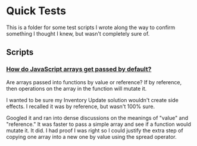 # Quick Tests

This is a folder for some test scripts I wrote along the way to confirm something I thought I knew, but wasn't completely sure of.

## Scripts

### [How do JavaScript arrays get passed by default?](array-pass-reference.js)
Are arrays passed into functions by value or reference? If by reference, then operations on the array in the function will mutate it. 

I wanted to be sure my Inventory Update solution wouldn't create side effects. I recalled it was by reference, but wasn't 100% sure. 

Googled it and ran into dense discussions on the meanings of "value" and "reference." It was faster to pass a simple array and see if a function would mutate it. It did. I had proof I was right so I could justify the extra step of copying one array into a new one by value using the spread operator.

